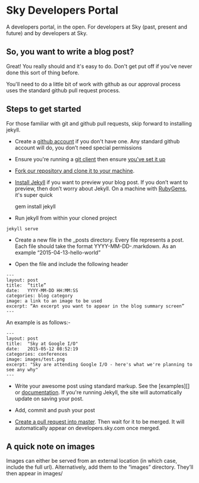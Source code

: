 # Sky Developers Portal

A developers portal, in the open.  For developers at Sky (past, present and future) and by developers at Sky.


## So, you want to write a blog post?

Great!  You really should and it's easy to do. Don't get put off if you've never done this sort of thing before.

You'll need to do a little bit of work with github as our approval process uses the standard github pull request process.


## Steps to get started

For those familiar with git and github pull requests, skip forward to installing jekyll.

* Create a [github account](https://github.com/join) if you don't have one. Any standard github account will do, you don’t need special permissions

* Ensure you're running a [git client](http://git-scm.com/downloads) then ensure [you've set it up](https://help.github.com/articles/set-up-git/)

* [Fork our repository and clone it to your machine](https://help.github.com/articles/fork-a-repo/).

* [Install Jekyll](http://jekyllrb.com/docs/installation/) if you want to preview your blog post. If you don’t want to preview, then don’t worry about Jekyll. On a machine with [RubyGems](https://rubygems.org/pages/download), it's super quick

    gem install jekyll

* Run jekyll from within your cloned project

```
jekyll serve
```

* Create a new file in the _posts directory.  Every file represents a post.  Each file should take the format YYYY-MM-DD-<meaningful-name-without-spaces>.markdown.  As an example “2015-04-13-hello-world”

* Open the file and include the following header

```
---
layout: post
title:  “title”
date:   YYYY-MM-DD HH:MM:SS
categories: blog category
image: a link to an image to be used
excerpt: “An excerpt you want to appear in the blog summary screen”
---
```
An example is as follows:-
```
---
layout: post
title:  "Sky at Google I/O"
date:   2015-05-12 08:52:19
categories: conferences
image: images/test.png
excerpt: "Sky are attending Google I/O - here's what we're planning to see any why"
---
```

* Write your awesome post using standard markup.  See the [examples][] or [documentation](http://jekyllrb.com/docs/posts/).  If you're running Jekyll, the site will automatically update on saving your post.

* Add, commit and push your post

* [Create a pull request into master](https://help.github.com/articles/using-pull-requests/).  Then wait for it to be merged.  It will automatically appear on developers.sky.com once merged.

## A quick note on images

Images can either be served from an external location (in which case, include the full url).  Alternatively, add them to the “images” directory.  They’ll then appear in images/<image name>

